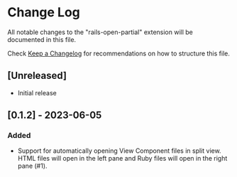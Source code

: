 # Change Log

All notable changes to the "rails-open-partial" extension will be documented in this file.

Check [Keep a Changelog](http://keepachangelog.com/) for recommendations on how to structure this file.

## [Unreleased]

- Initial release

## [0.1.2] - 2023-06-05

### Added

- Support for automatically opening View Component files in split view. HTML files will open in the left pane and Ruby files will open in the right pane (#1).
